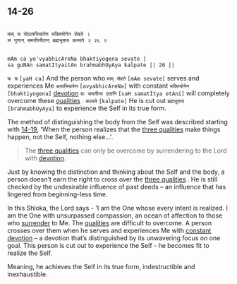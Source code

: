 ## 14-26


```shloka-sa

माम् च योऽव्यभिचारेण भक्तियोगेन सेवते ।
स गुणान् समतीत्यैतान् ब्रह्मभूयाय कल्पते ॥ २६ ॥

```
```shloka-sa-hk

mAm ca yo'vyabhicAreNa bhaktiyogena sevate |
sa guNAn samatItyaitAn brahmabhUyAya kalpate || 26 ||

```
`यः च` `[yaH ca]` And the person who `माम् सेवते` `[mAm sevate]` serves and experiences Me `अव्यभिचारेण` `[avyabhicAreNa]` with constant `भक्तियोगेन` `[bhaktiyogena]` [devotion](Chapter_7.md#bhakti_a_defn) `सः समतीत्य एतानि` `[saH samatItya etAni]` will completely overcome these 
[qualities](2-45_to_2-46.md#satva_rajas_tamas)
. `कल्पते` `[kalpate]` He is cut out `ब्रह्मभूयाय` `[brahmabhUyAya]` to experience the Self in its true form.

The method of distinguishing the body from the Self was described starting with [14-19](14-19.md), 'When the person realizes that the 
[three qualities](2-45_to_2-46.md#satva_rajas_tamas)
 make things happen, not the Self, nothing else...'. 



<a name='applnote_197'></a>
> The [three qualities](2-45_to_2-46.md#satva_rajas_tamas) can only be overcome by surrendering to the Lord with [devotion](Chapter_7.md#bhakti_a_defn).



Just by knowing the distinction and thinking about the Self and the body, a person doesn't earn the right to cross over the 
[three qualities](2-45_to_2-46.md#satva_rajas_tamas)
. He is still checked by the undesirable influence of past deeds – an influence that has lingered from beginning-less time.

In this Shloka, the Lord says - 'I am the One whose every intent is realized. I am the One with unsurpassed compassion, an ocean of affection to those who 
[surrender](7-19.md#Sharanagati)
 to Me. The 
[qualities](2-45_to_2-46.md#satva_rajas_tamas)
 are difficult to overcome. A person crosses over them when he serves and experiences Me with 
[constant devotion](Chapter_7.md#bhakti_a_defn)
 – a devotion that’s distinguished by its unwavering focus on one goal. This person is cut out to experience the Self - he becomes fit to realize the Self. 

Meaning, he achieves the Self in its true form, indestructible and inexhaustible.



